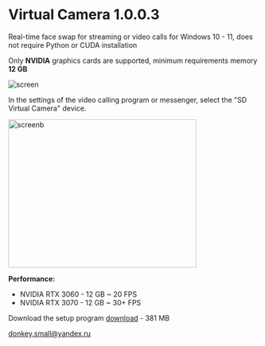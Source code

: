 # Virtual Camera 1.0.0.3

Real-time face swap for streaming or video calls for Windows 10 - 11, does not require Python or CUDA installation

Only <b>NVIDIA</b> graphics cards are supported, minimum requirements memory <b>12 GB</b>

![screen](https://github.com/user-attachments/assets/5107a138-5940-4fb4-b837-5a5be3ad6abf)

<b> </b>
 
In the settings of the video calling program or messenger, select the "SD Virtual Camera" device.

<img width="378" height="298" alt="screenb" src="https://github.com/user-attachments/assets/4c01a39d-62b3-4b13-b9c8-384263c74a08" />

<b> </b>

<b>Performance:</b> 
<ul>
  <li>NVIDIA RTX 3060 - 12 GB ~ 20 FPS</li>
  <li>NVIDIA RTX 3070 - 12 GB ~ 30+ FPS</li>
</ul>

Download the setup program <a href="https://www.smalldonkey.net/vcamera_setup.exe">download</a> - 381 МB

donkey.small@yandex.ru
